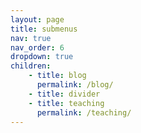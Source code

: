 ```yaml
---
layout: page
title: submenus
nav: true
nav_order: 6
dropdown: true
children: 
    - title: blog
      permalink: /blog/
    - title: divider
    - title: teaching
      permalink: /teaching/
---
```

